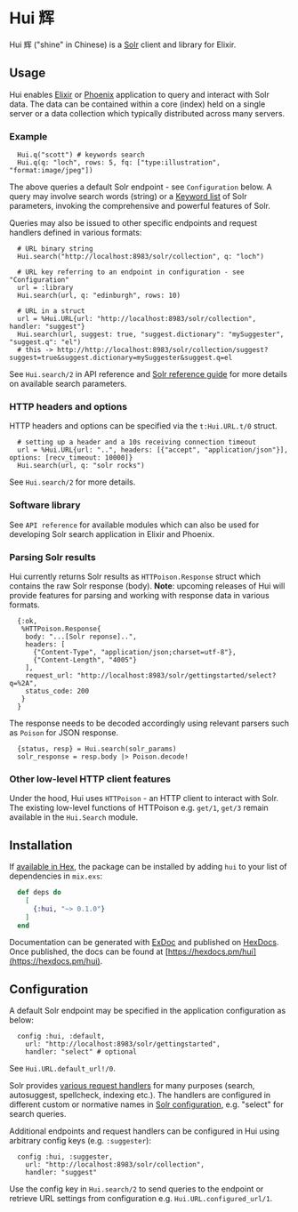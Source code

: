 # Hui 辉

Hui 辉 ("shine" in Chinese) is a [Solr](http://lucene.apache.org/solr/) client and library for Elixir.

## Usage

Hui enables [Elixir](https://elixir-lang.org) or
[Phoenix](https://phoenixframework.org) application to query and interact with Solr data.
The data can be contained within a core (index) held on a single server or a data collection
which typically distributed across many servers.

### Example

```
  Hui.q("scott") # keywords search
  Hui.q(q: "loch", rows: 5, fq: ["type:illustration", "format:image/jpeg"])
```

The above queries a default Solr endpoint - see `Configuration` below.
A query may involve search words (string) or a [Keyword list](https://elixir-lang.org/getting-started/keywords-and-maps.html#keyword-lists)
of Solr parameters, invoking the comprehensive and powerful features of Solr.

Queries may also be issued to other specific endpoints and request handlers defined in various formats:

```
  # URL binary string
  Hui.search("http://localhost:8983/solr/collection", q: "loch")

  # URL key referring to an endpoint in configuration - see "Configuration"
  url = :library
  Hui.search(url, q: "edinburgh", rows: 10)

  # URL in a struct
  url = %Hui.URL{url: "http://localhost:8983/solr/collection", handler: "suggest"}
  Hui.search(url, suggest: true, "suggest.dictionary": "mySuggester", "suggest.q": "el")
  # this -> http://http://localhost:8983/solr/collection/suggest?suggest=true&suggest.dictionary=mySuggester&suggest.q=el

```

See `Hui.search/2` in API reference and [Solr reference guide](http://lucene.apache.org/solr/guide/7_4/searching.html)
for more details on available search parameters.

### HTTP headers and options
HTTP headers and options can be specified via the `t:Hui.URL.t/0` struct.

```
  # setting up a header and a 10s receiving connection timeout
  url = %Hui.URL{url: "..", headers: [{"accept", "application/json"}], options: [recv_timeout: 10000]}
  Hui.search(url, q: "solr rocks")
```

See `Hui.search/2` for more details.

### Software library

See `API reference` for available modules which can also be used for developing Solr
search application in Elixir and Phoenix.

### Parsing Solr results

Hui currently returns Solr results as `HTTPoison.Response` struct which contains the raw Solr response (body).
**Note**: upcoming releases of Hui will provide features for parsing and working with response 
data in various formats.

```
  {:ok,
   %HTTPoison.Response{
    body: "...[Solr reponse]..",
    headers: [
      {"Content-Type", "application/json;charset=utf-8"},
      {"Content-Length", "4005"}
    ],
    request_url: "http://localhost:8983/solr/gettingstarted/select?q=%2A",
    status_code: 200
   }
  }
```
The response needs to be decoded accordingly using relevant parsers such as `Poison` for JSON response.

```
  {status, resp} = Hui.search(solr_params)
  solr_response = resp.body |> Poison.decode!
```

### Other low-level HTTP client features

Under the hood, Hui uses `HTTPoison` - an HTTP client to interact with Solr.
The existing low-level functions of HTTPoison e.g. `get/1`, `get/3`
remain available in the `Hui.Search` module.

## Installation

If [available in Hex](https://hex.pm/docs/publish), the package can be installed
by adding `hui` to your list of dependencies in `mix.exs`:

```elixir
  def deps do
    [
      {:hui, "~> 0.1.0"}
    ]
  end
```

Documentation can be generated with [ExDoc](https://github.com/elixir-lang/ex_doc)
and published on [HexDocs](https://hexdocs.pm). Once published, the docs can
be found at [https://hexdocs.pm/hui](https://hexdocs.pm/hui).

## Configuration

A default Solr endpoint may be specified in the application configuration as below:

```
  config :hui, :default,
    url: "http://localhost:8983/solr/gettingstarted",
    handler: "select" # optional
```

See `Hui.URL.default_url!/0`.

Solr provides [various request
handlers](http://lucene.apache.org/solr/guide/7_4/overview-of-searching-in-solr.html#overview-of-searching-in-solr)
for many purposes (search, autosuggest, spellcheck, indexing etc.). The handlers are configured
in different custom or normative names in
[Solr configuration](http://lucene.apache.org/solr/guide/7_4/requesthandlers-and-searchcomponents-in-solrconfig.html#requesthandlers-and-searchcomponents-in-solrconfig),
e.g. "select" for search queries.

Additional endpoints and request handlers can be configured in Hui using arbitrary config keys (e.g. `:suggester`):

```
  config :hui, :suggester,
    url: "http://localhost:8983/solr/collection",
    handler: "suggest"
```

Use the config key in `Hui.search/2` to send queries to the endpoint or retrieve URL settings from configuration e.g. `Hui.URL.configured_url/1`.
